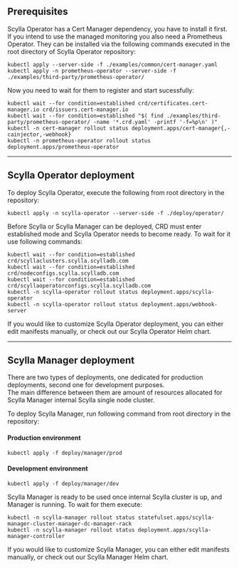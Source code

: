 ## Prerequisites

Scylla Operator has a Cert Manager dependency, you have to install it first. If you intend to use the managed monitoring you also need a Prometheus Operator. 
They can be installed via the following commands executed in the root directory of Scylla Operator repository:
```shell
kubectl apply --server-side -f ./examples/common/cert-manager.yaml
kubectl apply -n prometheus-operator --server-side -f ./examples/third-party/prometheus-operator/
```

Now you need to wait for them to register and start sucessfully:
```shell
kubectl wait --for condition=established crd/certificates.cert-manager.io crd/issuers.cert-manager.io
kubectl wait --for condition=established "$( find ./examples/third-party/prometheus-operator/ -name '*.crd.yaml' -printf '-f=%p\n' )"
kubectl -n cert-manager rollout status deployment.apps/cert-manager{,-cainjector,-webhook}
kubectl -n prometheus-operator rollout status deployment.apps/prometheus-operator
```

---

## Scylla Operator deployment

To deploy Scylla Operator, execute the following from root directory in the repository:
```shell
kubectl apply -n scylla-operator --server-side -f ./deploy/operator/
```

Before Scylla or Scylla Manager can be deployed, CRD must enter established mode and Scylla Operator needs to become ready.
To wait for it use following commands:
```shell
kubectl wait --for condition=established crd/scyllaclusters.scylla.scylladb.com
kubectl wait --for condition=established crd/nodeconfigs.scylla.scylladb.com
kubectl wait --for condition=established crd/scyllaoperatorconfigs.scylla.scylladb.com
kubectl -n scylla-operator rollout status deployment.apps/scylla-operator
kubectl -n scylla-operator rollout status deployment.apps/webhook-server
```

If you would like to customize Scylla Operator deployment, you can either edit manifests manually, 
or check out our Scylla Operator Helm chart.

---

## Scylla Manager deployment

There are two types of deployments, one dedicated for production deployments, second one for development purposes. \
The main difference between them are amount of resources allocated for Scylla Manager internal Scylla single node cluster. 

To deploy Scylla Manager, run following command from root directory in the repository:
#### Production environment
```shell
kubectl apply -f deploy/manager/prod
```

#### Development environment
```shell
kubectl apply -f deploy/manager/dev
```

Scylla Manager is ready to be used once internal Scylla cluster is up, and Manager is running. To wait for them execute:
```shell
kubectl -n scylla-manager rollout status statefulset.apps/scylla-manager-cluster-manager-dc-manager-rack
kubectl -n scylla-manager rollout status deployment.apps/scylla-manager-controller
```

If you would like to customize Scylla Manager, you can either edit manifests manually, 
or check out our Scylla Manager Helm chart.
